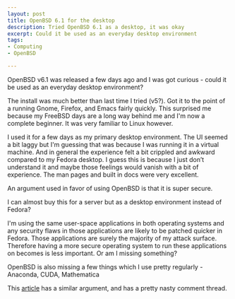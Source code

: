```yaml
---
layout: post
title: OpenBSD 6.1 for the desktop
description: Tried OpenBSD 6.1 as a desktop, it was okay
excerpt: Could it be used as an everyday desktop environment
tags:
- Computing
- OpenBSD

---
```


OpenBSD v6.1 was released a few days ago and I was got curious - could it be used as an everyday desktop environment?

The install was much better than last time I tried (v5?). Got it to the point of a running Gnome, Firefox, and Emacs fairly quickly. This surprised me because my FreeBSD days are a long way behind me and I'm now a complete beginner. It was very familiar to Linux however.

I used it for a few days as my primary desktop environment. The UI seemed a bit laggy but I'm guessing that was because I was running it in a virtual machine. And in general the experience felt a bit crippled and awkward compared to my Fedora desktop. I guess this is because I just don’t understand it and maybe those feelings would vanish with a bit of experience. The man pages and built in docs were very excellent.

An argument used in favor of using OpenBSD is that it is super secure.

I can almost buy this for a server but as a desktop environment instead of Fedora?

I'm using the same user-space applications in both operating systems and any security flaws in those applications are likely to be patched quicker in Fedora. Those applications are surely the majority of my attack surface. Therefore having a more secure operating system to run these applications on becomes is less important. Or am I missing something?

OpenBSD is also missing a few things which I use pretty regularly - Anaconda, CUDA, Mathematica

This [article](https://allthatiswrong.wordpress.com/2010/01/20/the-insecurity-of-openbsd/) has a similar argument, and has a pretty nasty comment thread.
